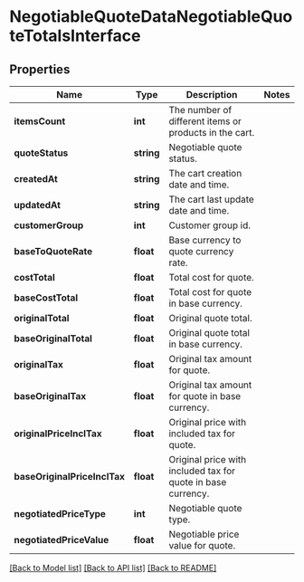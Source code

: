 # NegotiableQuoteDataNegotiableQuoteTotalsInterface

## Properties
Name | Type | Description | Notes
------------ | ------------- | ------------- | -------------
**itemsCount** | **int** | The number of different items or products in the cart. | 
**quoteStatus** | **string** | Negotiable quote status. | 
**createdAt** | **string** | The cart creation date and time. | 
**updatedAt** | **string** | The cart last update date and time. | 
**customerGroup** | **int** | Customer group id. | 
**baseToQuoteRate** | **float** | Base currency to quote currency rate. | 
**costTotal** | **float** | Total cost for quote. | 
**baseCostTotal** | **float** | Total cost for quote in base currency. | 
**originalTotal** | **float** | Original quote total. | 
**baseOriginalTotal** | **float** | Original quote total in base currency. | 
**originalTax** | **float** | Original tax amount for quote. | 
**baseOriginalTax** | **float** | Original tax amount for quote in base currency. | 
**originalPriceInclTax** | **float** | Original price with included tax for quote. | 
**baseOriginalPriceInclTax** | **float** | Original price with included tax for quote in base currency. | 
**negotiatedPriceType** | **int** | Negotiable quote type. | 
**negotiatedPriceValue** | **float** | Negotiable price value for quote. | 

[[Back to Model list]](../README.md#documentation-for-models) [[Back to API list]](../README.md#documentation-for-api-endpoints) [[Back to README]](../README.md)


